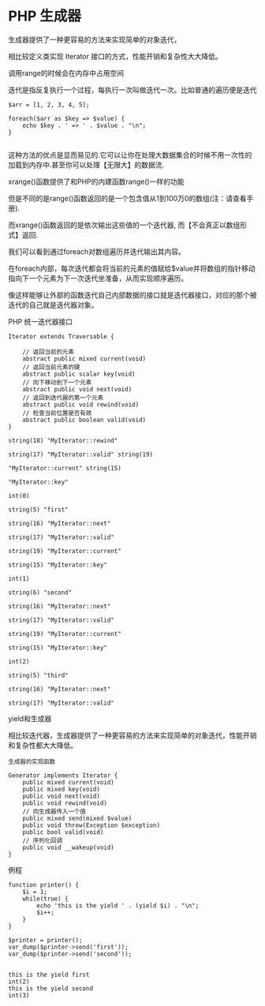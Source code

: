 # PHP 生成器

生成器提供了一种更容易的方法来实现简单的对象迭代，

相比较定义类实现 Iterator 接口的方式，性能开销和复杂性大大降低。

调用range的时候会在内存中占用空间

迭代是指反复执行一个过程，每执行一次叫做迭代一次。比如普通的遍历便是迭代

```
$arr = [1, 2, 3, 4, 5];

foreach($arr as $key => $value) {
    echo $key . ' => ' . $value . "\n";
}


```

这种方法的优点是显而易见的.它可以让你在处理大数据集合的时候不用一次性的加载到内存中.甚至你可以处理【无限大】的数据流.

xrange()函数提供了和PHP的内建函数range()一样的功能

但是不同的是range()函数返回的是一个包含值从1到100万0的数组(注：请查看手册).
 
而xrange()函数返回的是依次输出这些值的一个迭代器, 而【不会真正以数组形式】返回.

我们可以看到通过foreach对数组遍历并迭代输出其内容。

在foreach内部，每次迭代都会将当前的元素的值赋给$value并将数组的指针移动指向下一个元素为下一次迭代坐准备，从而实现顺序遍历。

像这样能够让外部的函数迭代自己内部数据的接口就是迭代器接口，对应的那个被迭代的自己就是迭代器对象。

PHP 统一迭代器接口

```
Iterator extends Traversable {

    // 返回当前的元素
    abstract public mixed current(void)
    // 返回当前元素的键
    abstract public scalar key(void)
    // 向下移动到下一个元素
    abstract public void next(void)
    // 返回到迭代器的第一个元素
    abstract public void rewind(void)
    // 检查当前位置是否有效
    abstract public boolean valid(void)
}
```


```
string(18) "MyIterator::rewind" 

string(17) "MyIterator::valid" string(19) 

"MyIterator::current" string(15) 

"MyIterator::key" 

int(0) 

string(5) "first" 

string(16) "MyIterator::next" 

string(17) "MyIterator::valid" 

string(19) "MyIterator::current" 

string(15) "MyIterator::key" 

int(1) 

string(6) "second" 

string(16) "MyIterator::next" 

string(17) "MyIterator::valid" 

string(19) "MyIterator::current" 

string(15) "MyIterator::key" 

int(2) 

string(5) "third" 

string(16) "MyIterator::next" 

string(17) "MyIterator::valid"
```

yield和生成器

相比较迭代器，生成器提供了一种更容易的方法来实现简单的对象迭代，性能开销和复杂性都大大降低。

```
生成器的实现函数

Generator implements Iterator {
    public mixed current(void)
    public mixed key(void)
    public void next(void)
    public void rewind(void)
    // 向生成器传入一个值
    public mixed send(mixed $value)
    public void throw(Exception $exception)
    public bool valid(void)
    // 序列化回调
    public void __wakeup(void)
}

```

例程

```
function printer() {
    $i = 1;
    while(true) {
        echo 'this is the yield ' . (yield $i) . "\n";
        $i++;
    }
}

$printer = printer();
var_dump($printer->send('first'));
var_dump($printer->send('second'));


this is the yield first
int(2)
this is the yield second
int(3)
```